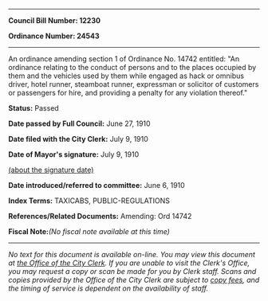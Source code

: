 

********

**Council Bill Number: 12230**
   
**Ordinance Number: 24543**
********

 An ordinance amending section 1 of Ordinance No. 14742 entitled: "An ordinance relating to the conduct of persons and to the places occupied by them and the vehicles used by them while engaged as hack or omnibus driver, hotel runner, steamboat runner, expressman or solicitor of customers or passengers for hire, and providing a penalty for any violation thereof."

**Status:** Passed
   
**Date passed by Full Council:** June 27, 1910
   
**Date filed with the City Clerk:** July 9, 1910
   
**Date of Mayor's signature:** July 9, 1910
   
[(about the signature date)](/~public/approvaldate.htm)
   
   
   
**Date introduced/referred to committee:** June 6, 1910
   
   
**Index Terms:** TAXICABS, PUBLIC-REGULATIONS

**References/Related Documents:** Amending: Ord 14742

**Fiscal Note:**_(No fiscal note available at this time)_
********

_No text for this document is available on-line. You may view this document at [the Office of the City Clerk](http://www.seattle.gov/leg/clerk/contactUs.htm). If you are unable to visit the Clerk's Office, you may request a copy or scan be made for you by Clerk staff. Scans and copies provided by the Office of the City Clerk are subject to [copy fees](http://clerk.seattle.gov/~public/clerkfees.htm), and the timing of service is dependent on the availability of staff._


